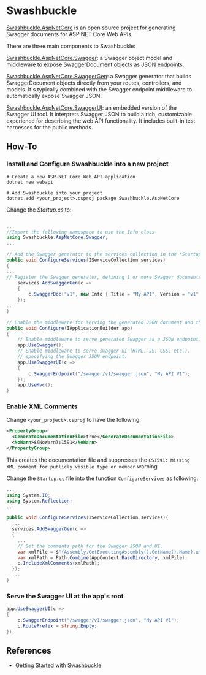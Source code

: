 # Swashbuckle

[Swashbuckle.AspNetCore](https://github.com/domaindrivendev/Swashbuckle.AspNetCore) is an open source project for generating Swagger documents for ASP.NET Core Web APIs.

There are three main components to Swashbuckle:

[Swashbuckle.AspNetCore.Swagger](https://www.nuget.org/packages/Swashbuckle.AspNetCore.Swagger/): a Swagger object model and middleware to expose SwaggerDocument objects as JSON endpoints.

[Swashbuckle.AspNetCore.SwaggerGen](https://www.nuget.org/packages/Swashbuckle.AspNetCore.SwaggerGen/): a Swagger generator that builds SwaggerDocument objects directly from your routes, controllers, and models. It's typically combined with the Swagger endpoint middleware to automatically expose Swagger JSON.

[Swashbuckle.AspNetCore.SwaggerUI](https://www.nuget.org/packages/Swashbuckle.AspNetCore.SwaggerUI/): an embedded version of the Swagger UI tool. It interprets Swagger JSON to build a rich, customizable experience for describing the web API functionality. It includes built-in test harnesses for the public methods.

## How-To

### Install and Configure Swashbuckle into a new project

```shell
# Create a new ASP.NET Core Web API application
dotnet new webapi

# Add Swashbuckle into your project
dotnet add <your_project>.csproj package Swashbuckle.AspNetCore
```

Change the *Startup.cs* to: 

```C#

... 
//Import the following namespace to use the Info class
using Swashbuckle.AspNetCore.Swagger;
...

// Add the Swagger generator to the services collection in the *Startup.ConfigureServices*
public void ConfigureServices(IServiceCollection services)
{
...
// Register the Swagger generator, defining 1 or more Swagger documents
    services.AddSwaggerGen(c =>
    {
        c.SwaggerDoc("v1", new Info { Title = "My API", Version = "v1" });
    });
... 
}

// Enable the middleware for serving the generated JSON document and the Swagger UI
public void Configure(IApplicationBuilder app)
{
    // Enable middleware to serve generated Swagger as a JSON endpoint.
    app.UseSwagger();
    // Enable middleware to serve swagger-ui (HTML, JS, CSS, etc.), 
    // specifying the Swagger JSON endpoint.
    app.UseSwaggerUI(c =>
    {
        c.SwaggerEndpoint("/swagger/v1/swagger.json", "My API V1");
    });
    app.UseMvc();
}
```

### Enable XML Comments 

Change `<your_project>.csproj` to have the following:

```xml
<PropertyGroup>
  <GenerateDocumentationFile>true</GenerateDocumentationFile>
  <NoWarn>$(NoWarn);1591</NoWarn>
</PropertyGroup>
```

This creates the documentation file and suppresses the `CS1591: Missing XML comment for publicly visible type or member` warning

Change the `Startup.cs` file into the function `ConfigureServices` as following:

```C#
... 
using System.IO;
using System.Reflection;
... 

public void ConfigureServices(IServiceCollection services){
  ...
  services.AddSwaggerGen(c =>
  {
    ...
    // Set the comments path for the Swagger JSON and UI.
    var xmlFile = $"{Assembly.GetExecutingAssembly().GetName().Name}.xml";
    var xmlPath = Path.Combine(AppContext.BaseDirectory, xmlFile);
    c.IncludeXmlComments(xmlPath);
  });
  ...
}
```

### Serve the Swagger UI at the app's root

```C#
app.UseSwaggerUI(c =>
{
    c.SwaggerEndpoint("/swagger/v1/swagger.json", "My API V1");
    c.RoutePrefix = string.Empty;
});
```

## References

- [Getting Started with Swashbuckle](https://docs.microsoft.com/en-us/aspnet/core/tutorials/getting-started-with-swashbuckle?view=aspnetcore-2.2&tabs=netcore-cli)




